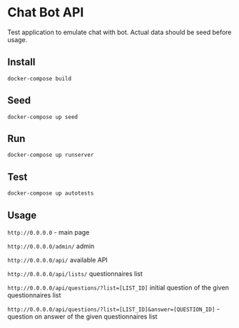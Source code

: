 # Chat Bot API

Test application to emulate chat with bot.
Actual data should be seed before usage.

## Install

    docker-compose build

## Seed

    docker-compose up seed

## Run

    docker-compose up runserver

## Test

    docker-compose up autotests

## Usage

`http://0.0.0.0` - main page

`http://0.0.0.0/admin/` admin

`http://0.0.0.0/api/` available API

`http://0.0.0.0/api/lists/` questionnaires list

`http://0.0.0.0/api/questions/?list=[LIST_ID]` initial question of the given questionnaires list

`http://0.0.0.0/api/questions/?list=[LIST_ID]&answer=[QUESTION_ID]` - question on answer of the given questionnaires list
